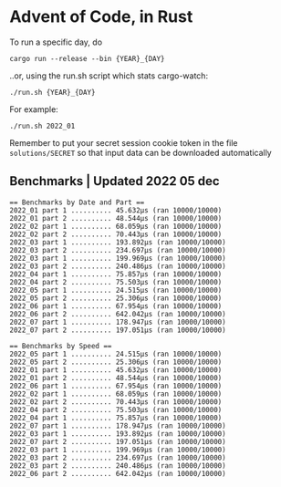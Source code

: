 # Advent of Code, in Rust

To run a specific day, do
```console
cargo run --release --bin {YEAR}_{DAY}
```
..or, using the run.sh script which stats cargo-watch:
```console
./run.sh {YEAR}_{DAY}
```

For example:
```console
./run.sh 2022_01
```

Remember to put your secret session cookie token
in the file `solutions/SECRET` so that input data
can be downloaded automatically

## Benchmarks | Updated 2022 05 dec
```
== Benchmarks by Date and Part ==
2022_01 part 1 .......... 45.632µs (ran 10000/10000)
2022_01 part 2 .......... 48.544µs (ran 10000/10000)
2022_02 part 1 .......... 68.059µs (ran 10000/10000)
2022_02 part 2 .......... 70.443µs (ran 10000/10000)
2022_03 part 1 .......... 193.892µs (ran 10000/10000)
2022_03 part 2 .......... 234.697µs (ran 10000/10000)
2022_03 part 1 .......... 199.969µs (ran 10000/10000)
2022_03 part 2 .......... 240.486µs (ran 10000/10000)
2022_04 part 1 .......... 75.857µs (ran 10000/10000)
2022_04 part 2 .......... 75.503µs (ran 10000/10000)
2022_05 part 1 .......... 24.515µs (ran 10000/10000)
2022_05 part 2 .......... 25.306µs (ran 10000/10000)
2022_06 part 1 .......... 67.954µs (ran 10000/10000)
2022_06 part 2 .......... 642.042µs (ran 10000/10000)
2022_07 part 1 .......... 178.947µs (ran 10000/10000)
2022_07 part 2 .......... 197.051µs (ran 10000/10000)

== Benchmarks by Speed ==
2022_05 part 1 .......... 24.515µs (ran 10000/10000)
2022_05 part 2 .......... 25.306µs (ran 10000/10000)
2022_01 part 1 .......... 45.632µs (ran 10000/10000)
2022_01 part 2 .......... 48.544µs (ran 10000/10000)
2022_06 part 1 .......... 67.954µs (ran 10000/10000)
2022_02 part 1 .......... 68.059µs (ran 10000/10000)
2022_02 part 2 .......... 70.443µs (ran 10000/10000)
2022_04 part 2 .......... 75.503µs (ran 10000/10000)
2022_04 part 1 .......... 75.857µs (ran 10000/10000)
2022_07 part 1 .......... 178.947µs (ran 10000/10000)
2022_03 part 1 .......... 193.892µs (ran 10000/10000)
2022_07 part 2 .......... 197.051µs (ran 10000/10000)
2022_03 part 1 .......... 199.969µs (ran 10000/10000)
2022_03 part 2 .......... 234.697µs (ran 10000/10000)
2022_03 part 2 .......... 240.486µs (ran 10000/10000)
2022_06 part 2 .......... 642.042µs (ran 10000/10000)
```
